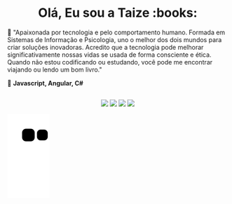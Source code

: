 <h1 align="center">Olá, Eu sou a Taize :books:</h1>



:nazar_amulet: "Apaixonada por tecnologia e pelo comportamento humano. Formada em Sistemas de Informação e Psicologia, uno o melhor dos dois mundos para criar soluções inovadoras. Acredito que a tecnologia pode melhorar significativamente nossas vidas se usada de forma consciente e ética. Quando não estou codificando ou estudando, você pode me encontrar viajando ou lendo um bom livro." 

:nazar_amulet: **Javascript, Angular, C#**

##
##
<div align="center">
  <a href="https://instagram.com/" target="_blank"><img src="https://img.shields.io/badge/-Instagram-%23E4405F?style=for-the-badge&logo=instagram&logoColor=white" target="_blank"></a>
 <a href="https://discord" target="_blank"><img src="https://img.shields.io/badge/Discord-7289DA?style=for-the-badge&logo=discord&logoColor=white" target="_blank"></a> 
  <a href = "mailto:@gmail.com"><img src="https://img.shields.io/badge/-Gmail-%23333?style=for-the-badge&logo=gmail&logoColor=white" target="_blank"></a>
  <a href="https://www.linkedin.com/in/" target="_blank"><img src="https://img.shields.io/badge/-LinkedIn-%230077B5?style=for-the-badge&logo=linkedin&logoColor=white" target="_blank"></a>   
</div>

 ![Snake animation](https://github.com/taizemoreira/taizemoreira/blob/output/github-contribution-grid-snake.svg)
